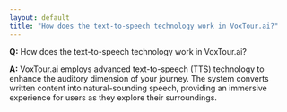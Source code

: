 ```yaml
---
layout: default
title: "How does the text-to-speech technology work in VoxTour.ai?"
---
```


**Q:** How does the text-to-speech technology work in VoxTour.ai?

**A:** VoxTour.ai employs advanced text-to-speech (TTS) technology to enhance the auditory dimension of your journey. The system converts written content into natural-sounding speech, providing an immersive experience for users as they explore their surroundings.
